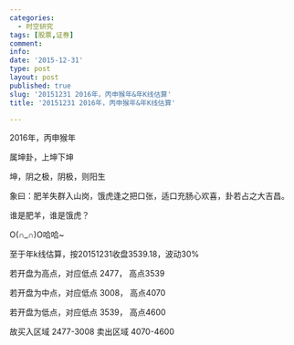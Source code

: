```yaml
---
categories:
  - 时空研究
tags: [股票,证券]
comment: 
info: 
date: '2015-12-31'
type: post
layout: post
published: true
slug: '20151231 2016年，丙申猴年&年K线估算'
title: '20151231 2016年，丙申猴年&年K线估算'

---
```

2016年，丙申猴年

属坤卦，上坤下坤

坤，阴之极，阴极，则阳生​

象曰：肥羊失群入山岗，饿虎逢之把口张，适口充肠心欢喜，卦若占之大吉昌。

谁是肥羊，谁是饿虎？

O(∩_∩)O哈哈~​


​至于年k线估算，按20151231收盘3539.18，波动30%

若开盘为高点，对应低点 2477， 高点3539 

若开盘为中点，对应低点 3008， 高点4070 

若开盘为低点，对应低点 3539， 高点4600 

故买入区域 2477-3008 卖出区域 4070-4600​